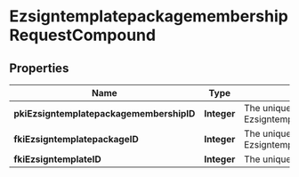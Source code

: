 

# EzsigntemplatepackagemembershipRequestCompound

## Properties

Name | Type | Description | Notes
------------ | ------------- | ------------- | -------------
**pkiEzsigntemplatepackagemembershipID** | **Integer** | The unique ID of the Ezsigntemplatepackagemembership |  [optional]
**fkiEzsigntemplatepackageID** | **Integer** | The unique ID of the Ezsigntemplatepackage | 
**fkiEzsigntemplateID** | **Integer** | The unique ID of the Ezsigntemplate | 




